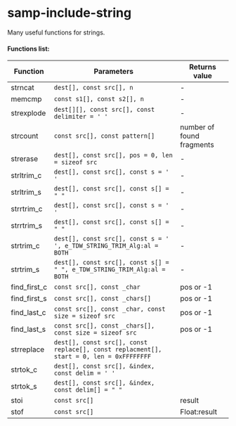 # samp-include-string

Many useful functions for strings.

#### Functions list:

| Function       | Parameters                                                                              | Returns value             |
|----------------|-----------------------------------------------------------------------------------------|---------------------------|
| strncat        | `dest[], const src[], n`                                                                | -                         |
| memcmp         | `const s1[], const s2[], n`                                                             | -                         |
| strexplode     | `dest[][], const src[], const delimiter = ' '`                                          | -                         |
| strcount       | `const src[], const pattern[]`                                                          | number of found fragments |
| strerase       | `dest[], const src[], pos = 0, len = sizeof src`                                        | -                         |
| strltrim\_c    | `dest[], const src[], const s = ' '`                                                    | -                         |
| strltrim\_s    | `dest[], const src[], const s[] = " "`                                                  | -                         |
| strrtrim\_c    | `dest[], const src[], const s = ' '`                                                    | -                         |
| strrtrim\_s    | `dest[], const src[], const s[] = " "`                                                  | -                         |
| strtrim\_c     | `dest[], const src[], const s = ' ', e_TDW_STRING_TRIM_Alg:al = BOTH`                   | -                         |
| strtrim\_s     | `dest[], const src[], const s[] = " ", e_TDW_STRING_TRIM_Alg:al = BOTH`                 | -                         |
| find_first\_c  | `const src[], const _char`                                                              | pos or -1                 |
| find_first\_s  | `const src[], const _chars[]`                                                           | pos or -1                 |
| find_last\_c   | `const src[], const _char, const size = sizeof src`                                     | pos or -1                 |
| find_last\_s   | `const src[], const _chars[], const size = sizeof src`                                  | pos or -1                 |
| strreplace     | `dest[], const src[], const replace[], const replacment[], start = 0, len = 0xFFFFFFFF` |                           |
| strtok\_c      | `dest[], const src[], &index, const delim = ' '`                                        |                           |
| strtok\_s      | `dest[], const src[], &index, const delim[] = " "`                                      |                           |
| stoi           | `const src[]`                                                                           | result                    |
| stof           | `const src[]`                                                                           | Float:result              |